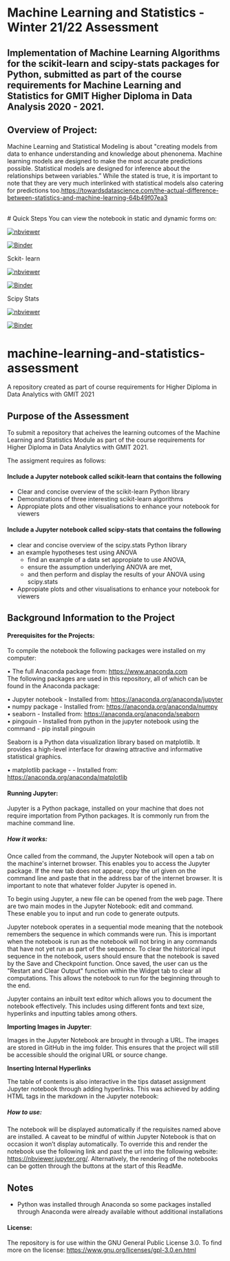 # Machine Learning and Statistics - Winter 21/22 Assessment

## Implementation of Machine Learning Algorithms for the scikit-learn and scipy-stats packages for Python, submitted as part of the course requirements for Machine Learning and Statistics for GMIT Higher Diploma in Data Analysis 2020 - 2021.

## Overview of Project: 
Machine Learning and Statistical Modeling is about "creating models from data to enhance understanding and knowledge about phenonema. Machine learning models are designed to make the most accurate predictions possible. Statistical models are designed for inference about the relationships between variables.” While the stated is true, it is important to note that they are very much interlinked with statistical models also catering for predictions too.https://towardsdatascience.com/the-actual-difference-between-statistics-and-machine-learning-64b49f07ea3


<br>
# Quick Steps
You can view the notebook in static and dynamic forms on: 

[![nbviewer](https://raw.githubusercontent.com/jupyter/design/master/logos/Badges/nbviewer_badge.svg)](https://nbviewer.org/github/martinaobrien/machine-learning-and-statistics-assessment/tree/main/)

[![Binder](https://mybinder.org/badge_logo.svg)](https://mybinder.org/v2/gh/martinaobrien/machine-learning-and-statistics-assessment/HEAD)


Sckit- learn

[![nbviewer](https://raw.githubusercontent.com/jupyter/design/master/logos/Badges/nbviewer_badge.svg)](
https://nbviewer.org/github/martinaobrien/machine-learning-and-statistics-assessment/blob/main/Scikit-Learn-Jupyter-Notebook.ipynb)

[![Binder](https://mybinder.org/badge_logo.svg)](https://mybinder.org/v2/gh/martinaobrien/machine-learning-and-statistics-assessment/blob/main/Scikit-Learn-Jupyter-Notebook.ipynb/HEAD?labpath=Scikit-Learn-Jupyter-Notebook.ipynb)

Scipy Stats

[![nbviewer](https://raw.githubusercontent.com/jupyter/design/master/logos/Badges/nbviewer_badge.svg)](https://nbviewer.org/github/martinaobrien/machine-learning-and-statistics-assessment/blob/main/Scipy-Stats-Jupyter-Notebook.ipynb)

[![Binder](https://mybinder.org/badge_logo.svg)](https://mybinder.org/v2/gh/martinaobrien/machine-learning-and-statistics-assessment/HEAD?labpath=Scipy-Stats-Jupyter-Notebook.ipynb)

# machine-learning-and-statistics-assessment
A repository created as part of course requirements for Higher Diploma in Data Analytics with GMIT 2021

## Purpose of the Assessment
To submit a repository that acheives the learning outcomes of the Machine Learning and Statistics Module as part of the course requirements for Higher Diploma in Data Analytics with GMIT 2021.<br>

The assigment requires as follows:

#### Include a Jupyter notebook called scikit-learn that contains the following
- Clear and concise overview of the scikit-learn Python library
- Demonstrations of three interesting scikit-learn algorithms
- Appropiate plots and other visualisations to enhance your notebook for viewers

#### Include a Jupyter notebook called scipy-stats that contains the following
- clear and concise overview of the scipy.stats Python library
- an example hypotheses test using ANOVA
    - find an example of a data set appropiate to use ANOVA, 
    - ensure the assumption underlying ANOVA are met,
    - and then perform and display the results of your ANOVA using scipy.stats
- Appropiate plots and other visualisations to enhance your notebook for viewers

## Background Information to the Project

#### Prerequisites for the Projects:

To compile the notebook the following packages were installed on my computer:<br>

• The full Anaconda package from: https://www.anaconda.com <br>
The following packages are used in this repository, all of which can be found in the Anaconda package:<br>

• Jupyter notebook - Installed from: https://anaconda.org/anaconda/jupyter<br>
• numpy package - Installed from: https://anaconda.org/anaconda/numpy<br>
• seaborn - Installed from: https://anaconda.org/anaconda/seaborn<br>
• pingouin - Installed from python in the jupyter notebook using the command - pip install pingouin<br>

Seaborn is a Python data visualization library based on matplotlib. It provides a high-level interface for drawing attractive and informative statistical graphics.

• matplotlib package - - Installed from: https://anaconda.org/anaconda/matplotlib

#### Running Jupyter:

Jupyter is a Python package, installed on your machine that does not require importation from Python packages. It is commonly run from the machine command line. 

##### How it works:

Once called from the command, the Jupyter Notebook will open a tab on the machine's internet browser. This enables you to access the Jupyter package. If the new tab does not appear, copy the url given on the command line and paste that in the address bar of the internet browser. It is important to note that whatever folder Jupyter is opened in.<br>

To begin using Jupyter, a new file can be opened from the web page. There are two main modes in the Jupyter Notebook: edit and command. <br>
These enable you to input and run code to generate outputs.

Jupyter notebook operates in a sequential mode meaning that the notebook remembers the sequence in which commands were run. This is important when the notebook is run as the notebook will not bring in any commands that have not yet run as part of the sequence. To clear the historical input sequence in the notebook, users should ensure that the notebook is saved by the Save and Checkpoint function. Once saved, the user can us the "Restart and Clear Output" function within the Widget tab to clear all computations. This allows the notebook to run for the beginning through to the end.<br>

Jupyter contains an inbuilt text editor which allows you to document the notebook effectively. This includes using different fonts and text size, hyperlinks and inputting tables among others.<br>

**Importing Images in Jupyter**:

Images in the Jupyter Notebook are brought in through a URL. The images are stored in GitHub in the img folder. This ensures that the project will still be accessible should the original URL or source change.
 
**Inserting Internal Hyperlinks**

The table of contents is also interactive in the tips dataset assignment Jupyter notebook through adding hyperlinks. 
This was achieved by adding HTML tags in the markdown in the Jupyter notebook: 

##### How to use:
The notebook will be displayed automatically if the requisites named above are installed. A caveat to be mindful of within Jupyter Notebook is that on occasion it won’t display automatically. To override this and render the notebook use the following link and past the url into the following website: https://nbviewer.jupyter.org/. Alternatively, the rendering of the notebooks can be gotten through the buttons at the start of this ReadMe.

## Notes
* Python was installed through Anaconda so some packages installed through Anaconda were already available without additional installations

#### License:
The repository is for use within the GNU General Public License 3.0.
To find more on the license: https://www.gnu.org/licenses/gpl-3.0.en.html
